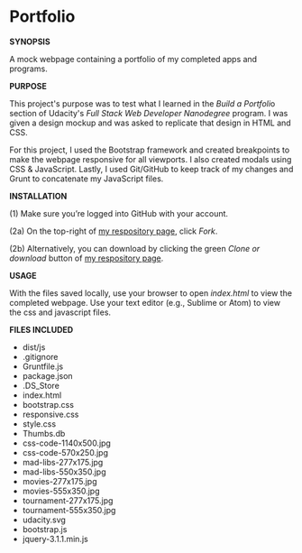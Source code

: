 # Portfolio

**SYNOPSIS**

A mock webpage containing a portfolio of my completed apps and programs.

**PURPOSE**

This project's purpose was to test what I learned in the *Build a Portfoli*o section of Udacity's *Full Stack Web Developer Nanodegree* program. I was given a design mockup and was asked to replicate that design in HTML and CSS.

For this project, I used the Bootstrap framework and created breakpoints to make the webpage responsive for all viewports. I also created modals using CSS & JavaScript. Lastly, I used Git/GitHub to keep track of my changes and Grunt to concatenate my JavaScript files. 

**INSTALLATION**

(1)  Make sure you’re logged into GitHub with your account.

(2a) On the top-right of [my respository page](https://github.com/dlee325/portfolio), click *Fork*.

(2b) Alternatively, you can download by clicking the green *Clone or download* button of [my respository page](https://github.com/dlee325/portfolio).

**USAGE**

With the files saved locally, use your browser to open *index.html* to view the completed webpage.
Use your text editor (e.g., Sublime or Atom) to view the css and javascript files.

**FILES INCLUDED**

* dist/js
* .gitignore
* Gruntfile.js
* package.json
* .DS_Store
* index.html
* bootstrap.css
* responsive.css
* style.css
* Thumbs.db
* css-code-1140x500.jpg
* css-code-570x250.jpg
* mad-libs-277x175.jpg
* mad-libs-550x350.jpg
* movies-277x175.jpg
* movies-555x350.jpg
* tournament-277x175.jpg
* tournament-555x350.jpg
* udacity.svg
* bootstrap.js
* jquery-3.1.1.min.js
